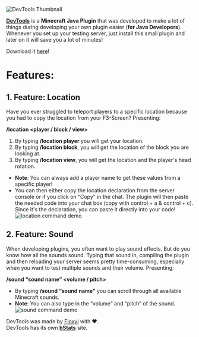 ![DevTools Thumbnail](https://i.imgur.com/Csuckxu.png)

**[DevTools](https://www.spigotmc.org/resources/devtools.96876/)** is a **Minecraft Java Plugin** that was developed to make a lot of things during developing your own plugin easier (**for Java Developers**).
Whenever you set up your testing server, just install this small plugin and later on it will save you a lot of minutes!

Download it [here](https://www.spigotmc.org/resources/devtools.96876/)!

# Features:

## **1. Feature: Location**

Have you ever struggled to teleport players to a specific location because you had to copy the location from your F3-Screen? Presenting:  

**/location <player / block / view>**
1.  By typing  **/location player** you will get your location.
2.  By typing  **/location block**, you will get the location of the block you are looking at.
3.  By typing  **/location view**, you will get the location and the player's head rotation.

-   **Note**: You can always add a player name to get these values from a specific player!
-   You can then either copy the location declaration from the server console or if you click on “Copy” in the chat. The plugin will then paste the needed code into your chat box (copy with control + a & control + c). Since it's the declaration, you can paste it directly into your code!  ![location command demo](https://i.imgur.com/rH7WbA0.png)


## **2. Feature: Sound**

When developing plugins, you often want to play sound effects. But do you know how all the sounds sound. Typing that sound in, compiling the plugin and then reloading your server seems pretty time-consuming, especially when you want to test multiple sounds and their volume. Presenting:  

**/sound “sound name” <volume / pitch>**  

-   By typing  **/sound “sound name”** you can scroll through all available Minecraft sounds.
-   **Note**: You can also type in the “volume” and “pitch” of the sound.  ![sound command demo](https://i.imgur.com/xLjnK7i.png)

DevTools was made by [Floxyi](https://twitter.com/Floxyi1) with ❤️.  
DevTools has its own [**bStats**](https://bstats.org/plugin/bukkit/DevTools/13046) site.
